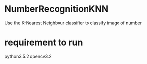 # NumberRecognitionKNN

Use the K-Nearest Neighbour classifier to classify image of number

# requirement to run
python3.5.2 
opencv3.2
